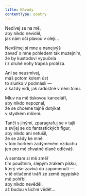 ```yaml
---
title: Návody
contentType: poetry
---
```


<section>

Nedívej se na mě,  
aby nikdo neviděl,  
jak nám oči plavou v oleji…

Nevšímej si mne a nanejvýš  
zavaď o mne pohledem tak muzejním,  
že by kustodovi vypučela  
i z druhé nohy trapná protéza.

Ani se neusmívej,  
máš potom kolem úst  
to slunko v podmáslí —  
a každý vidí, jak radostně v něm tonu.

Mluv na mě tiskovou kanceláří,  
aby nikdo nepoznal,  
že se chceme tajně dotýkat  
v stydkém mlčení.

Tanči s jinými, zparagrafuj se v tajli  
a svíjej se do fantastických figur,  
aby nikdo ani netušil,  
že se zády ke mně  
v tom horkém zadýmeném vzduchu  
jen pro mé chvatné dlaně odléváš.

A semtam si mě změř  
tím pouštním, slepým zrakem písku,  
který vše zavívá do zapomenutí —  
v té otlučené tváři ze země egyptské  
mě pohřbi,  
aby nikdo nevěděl,  
až budou všichni vědět…

</section>

